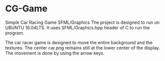 # CG-Game
Simple Car Racing Game SFML/Graphics
The project is designed to run on UBUNTU 16.04LTS. It uses SFML/Graphics.hpp header of C to run the program.

The car racer game is designed to move the entire background and the textures. The center car.png remains still at the lower center of the display.
The movement is done by using the arrow keys.
